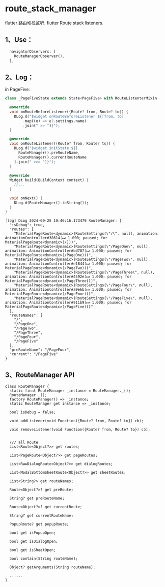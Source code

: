 # route_stack_manager

flutter 路由堆栈监听.
flutter Route stack listeners.


## 1、Use：

```dart
  navigatorObservers: [
    RouteManagerObserver(),
  ],
```

## 2、Log：

in PageFive:

```dart
class _PageFiveState extends State<PageFive> with RouteListenterMixin {

  @override
  void onRouteBeforeListener({Route? from, Route? to}) {
    DLog.d("$widget onRouteBeforeListener ${[from, to]
        .map((e) => e?.settings.name)
        .join(" >> ")}");
  }

  @override
  void onRouteListener({Route? from, Route? to}) {
    DLog.d("$widget initState ${[
      RouteManager().preRouteName,
      RouteManager().currentRouteName
    ].join(" >>> ")}");
  }
  
  @override
  Widget build(BuildContext context) {
    //...
  }

  void onNext() {
    DLog.d(RouteManager().toString());
  }
}
```

    [log] DLog 2024-09-28 10:46:16.173479 RouteManager: {
      "isDebug": true,
      "routes": [
        "MaterialPageRoute<dynamic>(RouteSettings(\"/\", null), animation: AnimationController#38614(⏭ 1.000; paused; for MaterialPageRoute<dynamic>(/)))",
        "MaterialPageRoute<dynamic>(RouteSettings(\"/PageOne\", null), animation: AnimationController#bd787(⏭ 1.000; paused; for MaterialPageRoute<dynamic>(/PageOne)))",
        "MaterialPageRoute<dynamic>(RouteSettings(\"/PageTwo\", null), animation: AnimationController#e1844(⏭ 1.000; paused; for MaterialPageRoute<dynamic>(/PageTwo)))",
        "MaterialPageRoute<dynamic>(RouteSettings(\"/PageThree\", null), animation: AnimationController#4492e(⏭ 1.000; paused; for MaterialPageRoute<dynamic>(/PageThree)))",
        "MaterialPageRoute<dynamic>(RouteSettings(\"/PageFour\", null), animation: AnimationController#a9e6b(⏭ 1.000; paused; for MaterialPageRoute<dynamic>(/PageFour)))",
        "MaterialPageRoute<dynamic>(RouteSettings(\"/PageFive\", null), animation: AnimationController#911b9(⏭ 1.000; paused; for MaterialPageRoute<dynamic>(/PageFive)))"
      ],
      "routeNames": [
        "/",
        "/PageOne",
        "/PageTwo",
        "/PageThree",
        "/PageFour",
        "/PageFive"
      ],
      "preRouteName": "/PageFour",
      "current": "/PageFive"
    }
    
  
  ## 3、RouteManager API
    
    class RouteManager {
      static final RouteManager _instance = RouteManager._();
      RouteManager._();
      factory RouteManager() => _instance;
      static RouteManager get instance => _instance;
    
      bool isDebug = false;
    
      void addListener(void Function({Route? from, Route? to}) cb);
    
      void removeListener(void Function({Route? from, Route? to}) cb);
    

      /// all Route
      List<Route<Object?>> get routes;
    
      List<PageRoute<Object?>> get pageRoutes;
    
      List<RawDialogRoute<Object?>> get dialogRoutes;
    
      List<ModalBottomSheetRoute<Object?>> get sheetRoutes;
    
      List<String?> get routeNames;
    
      Route<Object?>? get preRoute;
    
      String? get preRouteName;
    
      Route<Object?>? get currentRoute;
    
      String? get currentRouteName;
    
      PopupRoute? get popupRoute;
    
      bool get isPopupOpen;
    
      bool get isDialogOpen;
    
      bool get isSheetOpen;
    
      bool contain(String routeName);
    
      Object? getArguments(String routeName);
    
      ......  
    }